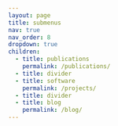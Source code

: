 ```yaml
---
layout: page
title: submenus
nav: true
nav_order: 8
dropdown: true
children:
  - title: publications
    permalink: /publications/
  - title: divider
  - title: software
    permalink: /projects/
  - title: divider
  - title: blog
    permalink: /blog/
---
```

